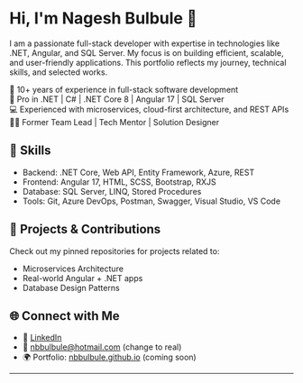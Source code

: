 # Hi, I'm Nagesh Bulbule 👋

I am a passionate full-stack developer with expertise in technologies like .NET, Angular, and SQL Server. My focus is on building efficient, scalable, and user-friendly applications. This portfolio reflects my journey, technical skills, and selected works.

🚀 10+ years of experience in full-stack software development  
🔧 Pro in .NET | C# | .NET Core 8 | Angular 17 | SQL Server  
💻 Experienced with microservices, cloud-first architecture, and REST APIs  
👨‍💻 Former Team Lead | Tech Mentor | Solution Designer  

## 🧠 Skills
- Backend: .NET Core, Web API, Entity Framework, Azure, REST
- Frontend: Angular 17, HTML, SCSS, Bootstrap, RXJS
- Database: SQL Server, LINQ, Stored Procedures
- Tools: Git, Azure DevOps, Postman, Swagger, Visual Studio, VS Code

## 🔨 Projects & Contributions
Check out my pinned repositories for projects related to:
- Microservices Architecture
- Real-world Angular + .NET apps
- Database Design Patterns

## 🌐 Connect with Me
- 💼 [LinkedIn](https://in.linkedin.com/in/nageshbulbule)
- 📧 nbbulbule@hotmail.com (change to real)
- 🌍 Portfolio: [nbbulbule.github.io](https://nbbulbule.github.io) (coming soon)

---
